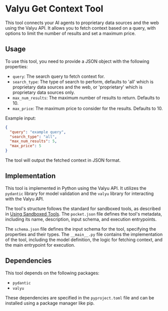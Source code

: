 # Valyu Get Context Tool

This tool connects your AI agents to proprietary data sources and the web using the Valyu API. It allows you to fetch context based on a query, with options to limit the number of results and set a maximum price.

## Usage

To use this tool, you need to provide a JSON object with the following properties:

* `query`: The search query to fetch context for.
* `search_type`: The type of search to perform, defaults to 'all' which is proprietary data sources and the web, or 'proprietary' which is proprietary data sources only.
* `max_num_results`: The maximum number of results to return. Defaults to 10.
* `max_price`: The maximum price to consider for the results. Defaults to 10.

Example input:
```json
{
  "query": "example query",
  "search_type": "all",
  "max_num_results": 5,
  "max_price": 5
}
```

The tool will output the fetched context in JSON format.

## Implementation

This tool is implemented in Python using the Valyu API. It utilizes the `pydantic` library for model validation and the `valyu` library for interacting with the Valyu API.

The tool's structure follows the standard for sandboxed tools, as described in [Using Sandboxed Tools](https://github.com/vessl-ai/hyperpocket/tree/main/docs/hyperpocket/tools/using-sandboxed-tools.md). The `pocket.json` file defines the tool's metadata, including its name, description, input schema, and execution entrypoints.

The `schema.json` file defines the input schema for the tool, specifying the properties and their types. The `__main__.py` file contains the implementation of the tool, including the model definition, the logic for fetching context, and the main entrypoint for execution.

## Dependencies

This tool depends on the following packages:

* `pydantic`
* `valyu`

These dependencies are specified in the `pyproject.toml` file and can be installed using a package manager like pip.
